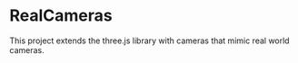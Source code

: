 # RealCameras
This project extends the three.js library with cameras that mimic real world cameras.
